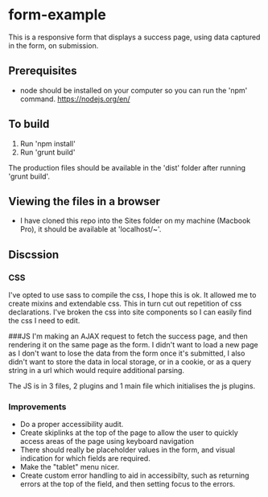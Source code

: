 # form-example
This is a responsive form that displays a success page, using data captured in the form, on submission.

## Prerequisites
* node should be installed on your computer so you can run the 'npm' command. <https://nodejs.org/en/>

## To build
1. Run 'npm install'
2. Run 'grunt build'

The production files should be available in the 'dist' folder after running 'grunt build'.

## Viewing the files in a browser
* I have cloned this repo into the Sites folder on my machine (Macbook Pro), it should be available at 'localhost/~<username>'.


## Discssion
### CSS
I've opted to use sass to compile the css, I hope this is ok. It allowed me to create mixins and extendable css. This in turn cut out repetition of css declarations.
I've broken the css into site components so I can easily find the css I need to edit.

###JS
I'm making an AJAX request to fetch the success page, and then rendering it on the same page as the form. I didn't want to load a new page as I don't want to lose the data from the form once it's submitted, I also didn't want to store the data in local storage, or in a cookie, or as a query string in a url which would require additional parsing.

The JS is in 3 files, 2 plugins and 1 main file which initialises the js plugins.

### Improvements
* Do a proper accessibility audit.
* Create skiplinks at the top of the page to allow the user to quickly access areas of the page using keyboard navigation
* There should really be placeholder values in the form, and visual indication for which fields are required.
* Make the "tablet" menu nicer.
* Create custom error handling to aid in accessibilty, such as returning errors at the top of the field, and then setting focus to the errors.
